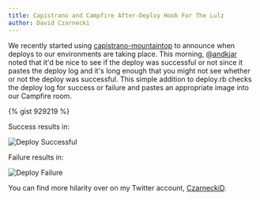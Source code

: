 ```yaml
---
title: Capistrano and Campfire After-Deploy Hook For The Lulz
author: David Czarnecki
---
```

We recently started using [capistrano-mountaintop](https://github.com/technicalpickles/capistrano-mountaintop) to announce when deploys to our environments are taking place. This morning, [@andkjar](https://twitter.com/andkjar) noted that it'd be nice to see if the deploy was successful or not since it pastes the deploy log and it's long enough that you might not see whether or not the deploy was successful. This simple addition to deploy.rb checks the deploy log for success or failure and pastes an appropriate image into our Campfire room.

 {% gist 929219 %}

 Success results in:

 ![](uploads/2011/04/Screen-shot-2011-04-19-at-2.44.39-PM-300x292.png "Deploy Successful")

 Failure results in:

 ![](uploads/2011/04/Screen-shot-2011-04-19-at-2.44.51-PM-300x292.png "Deploy Failure")

 You can find more hilarity over on my Twitter account, [CzarneckiD](http://twitter.com/czarneckid).

